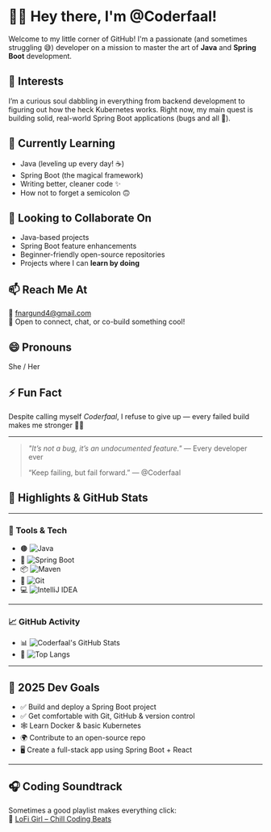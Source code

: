 # 👩‍💻 Hey there, I'm @Coderfaal!

Welcome to my little corner of GitHub! I'm a passionate (and sometimes struggling 😅) developer on a mission to master the art of **Java** and **Spring Boot** development.

## 👀 Interests
I’m a curious soul dabbling in everything from backend development to figuring out how the heck Kubernetes works. Right now, my main quest is building solid, real-world Spring Boot applications (bugs and all 🐞).

## 🌱 Currently Learning
- Java (leveling up every day! ☕)
- Spring Boot (the magical framework)
- Writing better, cleaner code ✨
- How not to forget a semicolon 🙃

## 💞️ Looking to Collaborate On
- Java-based projects
- Spring Boot feature enhancements
- Beginner-friendly open-source repositories
- Projects where I can **learn by doing**

## 📫 Reach Me At
📧 fnargund4@gmail.com  
🧠 Open to connect, chat, or co-build something cool!

## 😄 Pronouns
She / Her

## ⚡ Fun Fact
Despite calling myself *Coderfaal*, I refuse to give up — every failed build makes me stronger 💪🔥

---

> *"It’s not a bug, it’s an undocumented feature."* — Every developer ever
>
> 
> “Keep failing, but fail forward.” — @Coderfaal



## 📌 Highlights & GitHub Stats

---

### 🧰 Tools & Tech
- 🟤 ![Java](https://img.shields.io/badge/-Java-007396?style=flat&logo=java)
- 🌿 ![Spring Boot](https://img.shields.io/badge/-Spring%20Boot-6DB33F?style=flat&logo=spring-boot)
- 📦 ![Maven](https://img.shields.io/badge/-Maven-C71A36?style=flat&logo=apache-maven)
- 🧪 ![Git](https://img.shields.io/badge/-Git-F05032?style=flat&logo=git)
- 💻 ![IntelliJ IDEA](https://img.shields.io/badge/-IntelliJ%20IDEA-000000?style=flat&logo=intellij-idea)

---

### 📈 GitHub Activity
- 📊 ![Coderfaal's GitHub Stats](https://github-readme-stats.vercel.app/api?username=Coderfaal&show_icons=true&theme=default)  
- 🧮 ![Top Langs](https://github-readme-stats.vercel.app/api/top-langs/?username=Coderfaal&layout=compact&theme=default)

---

## 🎯 2025 Dev Goals
- ✅ Build and deploy a Spring Boot project  
- ✅ Get comfortable with Git, GitHub & version control  
- 🕸️ Learn Docker & basic Kubernetes  
- 🌍 Contribute to an open-source repo  
- 🖥️ Create a full-stack app using Spring Boot + React

---

## 🎧 Coding Soundtrack
Sometimes a good playlist makes everything click:  
🎵 [LoFi Girl – Chill Coding Beats](https://www.youtube.com/watch?v=jfKfPfyJRdk)


